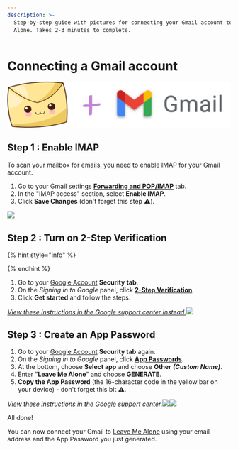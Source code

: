 ```yaml
---
description: >-
  Step-by-step guide with pictures for connecting your Gmail account to Leave Me
  Alone. Takes 2-3 minutes to complete.
---
```


# Connecting a Gmail account

![](../.gitbook/assets/lma-plus-gmail%20%281%29.png)

## Step 1 : Enable IMAP

To scan your mailbox for emails, you need to enable IMAP for your Gmail account.

1. Go to your Gmail settings [**Forwarding and POP/IMAP**](https://mail.google.com/mail/#settings/fwdandpop) tab.
2. In the "IMAP access" section, select **Enable IMAP**.
3. Click **Save Changes** \(don't forget this step ⚠️\).

![](../.gitbook/assets/1-enable-imap.gif)



## Step 2 : Turn on 2-Step Verification

{% hint style="info" %}

{% endhint %}

1. Go to your [Google Account](https://myaccount.google.com/) **Security** **tab**.
2. On the _Signing in to Google_ panel, click [**2-Step Verification**](https://myaccount.google.com/signinoptions/two-step-verification).
3. Click **Get started** and follow the steps.

[_View these instructions in the Google support center instead._](https://support.google.com/accounts/answer/185839)![](/content/images/2019/12/gmail-2fa.png)

## Step 3 : Create an App Password

1. Go to your [Google Account](https://myaccount.google.com/) **Security tab** again.
2. On the _Signing in to Google_ panel, click [**App Passwords**](https://myaccount.google.com/apppasswords).
3. At the bottom, choose **Select app** and choose **Other** _**\(Custom Name\)**_.
4. Enter "**Leave Me Alone**" and choose **GENERATE**.
5. **Copy the App Password** \(the 16-character code in the yellow bar on your device\) - don't forget this bit ️⚠️.

[_View these instructions in the Google support center._](https://support.google.com/mail/answer/185833)![](/content/images/2019/12/gmail-app-password-1.png)![](/content/images/2021/01/3-app-password.png)

All done!

You can now connect your Gmail to [Leave Me Alone](https://leavemealone.app) using your email address and the App Password you just generated.

